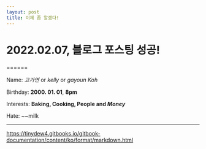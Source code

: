 ```yaml
---
layout: post
title: 이제 좀 알겠다!
---
```

# 2022.02.07, 블로그 포스팅 성공!
======

Name: *고가연* or _kelly_ or *gayoun Koh*

Birthday: **2000. 01. 01**, __8pm__

Interests: **Baking, Cooking, People and _Money_**

Hate: ~~milk

------
https://tinydew4.gitbooks.io/gitbook-documentation/content/ko/format/markdown.html
